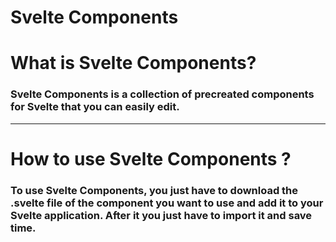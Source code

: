 # Svelte Components

# What is Svelte Components?
### Svelte Components is a collection of precreated components for Svelte that you can easily edit.

---

# How to use Svelte Components ?
### To use Svelte Components, you just have to download the .svelte file of the component you want to use and add it to your Svelte application. After it you just have to import it and save time.